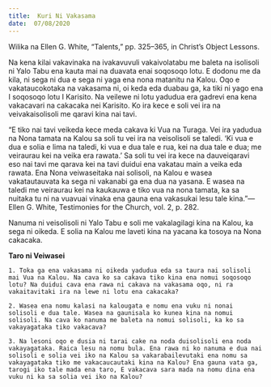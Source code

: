 ```yaml
---
title:  Kuri Ni Vakasama
date:  07/08/2020
---
```


Wilika na Ellen G. White, “Talents,” pp. 325–365, in Christ’s Object Lessons.

Na kena kilai vakavinaka na ivakavuvuli vakaivolatabu me baleta na isolisoli ni Yalo Tabu ena kauta mai na duavata enai soqosoqo lotu. E dodonu me da kila, ni sega ni dua e sega ni yaga ena nona matanitu na Kalou. Oqo e vakataucokotaka na vakasama ni, oi keda eda duabau ga, ka tiki ni yago ena I soqosoqo lotu I Karisito. Na veilewe ni lotu yadudua era gadrevi ena kena vakacavari na cakacaka nei Karisito. Ko ira kece e soli vei ira na veivakaisolisoli me qaravi kina nai tavi.

“E tiko nai tavi veikeda kece meda cakava ki Vua na Turaga. Vei ira yadudua na Nona tamata na Kalou sa soli tu vei ira na veisolisoli se taledi. ‘Ki vua e dua e solia e lima na taledi, ki vua e dua tale e rua, kei na dua tale e dua; me veiraurau kei na veika era rawata.’ Sa soli tu vei ira kece na dauveiqaravi eso nai tavi me qarava kei na tavi duidui ena vakatau main a veika eda rawata. Ena Nona veiwaseitaka nai solisoli, na Kalou e wasea vakatautauvata ka sega ni vakanabi ga ena dua na yasana. E wasea na taledi me veiraurau kei na kaukauwa e tiko vua na nona tamata, ka sa nuitaka tu ni na vuavuai vinaka ena gauna ena vakasukai lesu tale kina.”—Ellen G. White, Testimonies for the Church, vol. 2, p. 282.

Nanuma ni veisolisoli ni Yalo Tabu e soli me vakalagilagi kina na Kalou, ka sega ni oikeda. E solia na Kalou me laveti kina na yacana ka tosoya na Nona cakacaka.

**Taro ni Veiwasei**

`1. Toka ga ena vakasama ni oikeda yadudua eda sa taura nai solisoli mai Vua na Kalou. Na cava ko sa cakava tiko kina ena nomui soqosoqo lotu? Na duidui cava ena rawa ni cakava na vakasama oqo, ni ra vakaitavitaki ira na lewe ni lotu ena cakacaka?`

`2. Wasea ena nomu kalasi na kalougata e nomu ena vuku ni nonai solisoli e dua tale. Wasea na gaunisala ko kunea kina na nomui solisoli. Na cava ko nanuma me baleta na nomui solisoli, ka ko sa vakayagataka tiko vakacava?`

`3. Na lesoni oqo e dusia ni tarai cake na noda duisolisoli ena noda vakayagataka. Raica lesu na nomu bula. Ena rawa ni ko nanuma e dua nai solisoli e solia vei iko na Kalou sa vakarabailevutaki ena nomu sa vakayagataka tiko me vakacaucautaki kina na Kalou? Ena gauna vata ga, tarogi iko tale mada ena taro, E vakacava sara mada na nomu dina ena vuku ni ka sa solia vei iko na Kalou?`